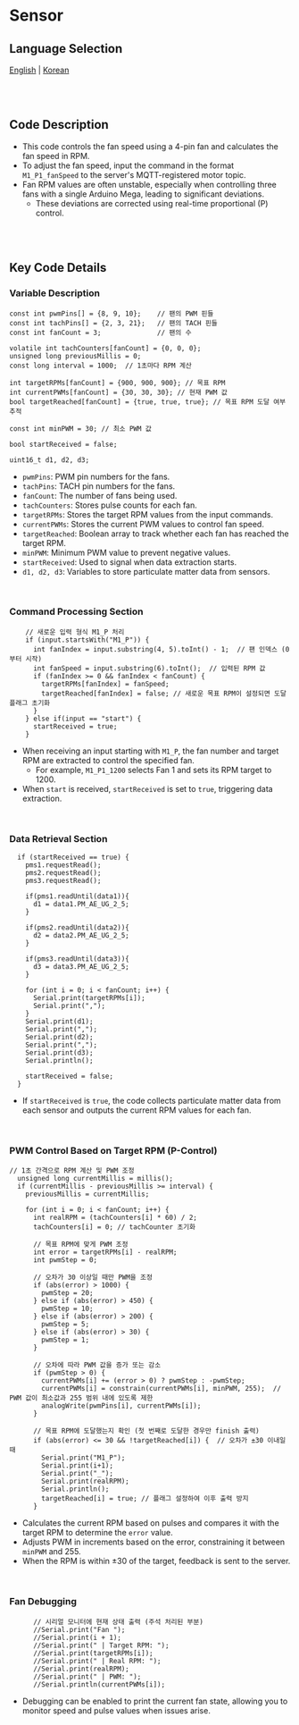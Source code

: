 # Sensor

## Language Selection
[English](README.md) | [Korean](README_KR.md)

<br><br>

## Code Description

- This code controls the fan speed using a 4-pin fan and calculates the fan speed in RPM.
- To adjust the fan speed, input the command in the format `M1_P1_fanSpeed` to the server's MQTT-registered motor topic.
- Fan RPM values are often unstable, especially when controlling three fans with a single Arduino Mega, leading to significant deviations.
   - These deviations are corrected using real-time proportional (P) control.

<br><br>

## Key Code Details

### Variable Description

```
const int pwmPins[] = {8, 9, 10};    // 팬의 PWM 핀들
const int tachPins[] = {2, 3, 21};   // 팬의 TACH 핀들
const int fanCount = 3;              // 팬의 수

volatile int tachCounters[fanCount] = {0, 0, 0};
unsigned long previousMillis = 0;
const long interval = 1000;  // 1초마다 RPM 계산

int targetRPMs[fanCount] = {900, 900, 900}; // 목표 RPM
int currentPWMs[fanCount] = {30, 30, 30}; // 현재 PWM 값
bool targetReached[fanCount] = {true, true, true}; // 목표 RPM 도달 여부 추적

const int minPWM = 30; // 최소 PWM 값

bool startReceived = false;

uint16_t d1, d2, d3;

```

- `pwmPins`: PWM pin numbers for the fans.
- `tachPins`: TACH pin numbers for the fans.
- `fanCount`: The number of fans being used.
- `tachCounters`: Stores pulse counts for each fan.
- `targetRPMs`: Stores the target RPM values from the input commands.
- `currentPWMs`: Stores the current PWM values to control fan speed.
- `targetReached`: Boolean array to track whether each fan has reached the target RPM.
- `minPWM`: Minimum PWM value to prevent negative values.
- `startReceived`: Used to signal when data extraction starts.
- `d1, d2, d3`: Variables to store particulate matter data from sensors.

<br>

### Command Processing Section

```
    // 새로운 입력 형식 M1_P 처리
    if (input.startsWith("M1_P")) {
      int fanIndex = input.substring(4, 5).toInt() - 1;  // 팬 인덱스 (0부터 시작)
      int fanSpeed = input.substring(6).toInt();  // 입력된 RPM 값
      if (fanIndex >= 0 && fanIndex < fanCount) {
        targetRPMs[fanIndex] = fanSpeed;
        targetReached[fanIndex] = false; // 새로운 목표 RPM이 설정되면 도달 플래그 초기화
      }
    } else if(input == "start") {
      startReceived = true;
    }

```

- When receiving an input starting with `M1_P`, the fan number and target RPM are extracted to control the specified fan.
  - For example, `M1_P1_1200` selects Fan 1 and sets its RPM target to 1200.
- When `start` is received, `startReceived` is set to `true`, triggering data extraction.

<br>

### Data Retrieval Section

```
  if (startReceived == true) {
    pms1.requestRead();
    pms2.requestRead();
    pms3.requestRead();
    
    if(pms1.readUntil(data1)){
      d1 = data1.PM_AE_UG_2_5;
    }

    if(pms2.readUntil(data2)){
      d2 = data2.PM_AE_UG_2_5;
    }
    
    if(pms3.readUntil(data3)){
      d3 = data3.PM_AE_UG_2_5;
    }

    for (int i = 0; i < fanCount; i++) {
      Serial.print(targetRPMs[i]);
      Serial.print(",");
    }
    Serial.print(d1);
    Serial.print(",");
    Serial.print(d2);
    Serial.print(",");
    Serial.print(d3);
    Serial.println();

    startReceived = false;
  }
```


- If `startReceived` is `true`, the code collects particulate matter data from each sensor and outputs the current RPM values for each fan.

<br>

### PWM Control Based on Target RPM (P-Control)

```
// 1초 간격으로 RPM 계산 및 PWM 조정
  unsigned long currentMillis = millis();
  if (currentMillis - previousMillis >= interval) {
    previousMillis = currentMillis;

    for (int i = 0; i < fanCount; i++) {
      int realRPM = (tachCounters[i] * 60) / 2;
      tachCounters[i] = 0; // tachCounter 초기화

      // 목표 RPM에 맞게 PWM 조정
      int error = targetRPMs[i] - realRPM;
      int pwmStep = 0;

      // 오차가 30 이상일 때만 PWM을 조정
      if (abs(error) > 1000) {
        pwmStep = 20;
      } else if (abs(error) > 450) {
        pwmStep = 10;
      } else if (abs(error) > 200) {
        pwmStep = 5;
      } else if (abs(error) > 30) {
        pwmStep = 1;
      }

      // 오차에 따라 PWM 값을 증가 또는 감소
      if (pwmStep > 0) {
        currentPWMs[i] += (error > 0) ? pwmStep : -pwmStep;
        currentPWMs[i] = constrain(currentPWMs[i], minPWM, 255);  // PWM 값이 최소값과 255 범위 내에 있도록 제한
        analogWrite(pwmPins[i], currentPWMs[i]);
      }

      // 목표 RPM에 도달했는지 확인 (첫 번째로 도달한 경우만 finish 출력)
      if (abs(error) <= 30 && !targetReached[i]) {  // 오차가 ±30 이내일 때
        Serial.print("M1_P");
        Serial.print(i+1);
        Serial.print("_");
        Serial.print(realRPM);
        Serial.println();
        targetReached[i] = true; // 플래그 설정하여 이후 출력 방지
      }
```

- Calculates the current RPM based on pulses and compares it with the target RPM to determine the `error` value.
- Adjusts PWM in increments based on the error, constraining it between `minPWM` and 255.
- When the RPM is within ±30 of the target, feedback is sent to the server.

<br>

### Fan Debugging

```
      // 시리얼 모니터에 현재 상태 출력 (주석 처리된 부분)
      //Serial.print("Fan ");
      //Serial.print(i + 1);
      //Serial.print(" | Target RPM: ");
      //Serial.print(targetRPMs[i]);
      //Serial.print(" | Real RPM: ");
      //Serial.print(realRPM);
      //Serial.print(" | PWM: ");
      //Serial.println(currentPWMs[i]);

```

- Debugging can be enabled to print the current fan state, allowing you to monitor speed and pulse values when issues arise.
